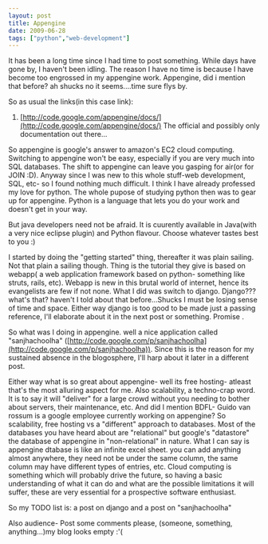 ```yaml
---
layout: post
title: Appengine
date: 2009-06-28
tags: ["python","web-development"]
---
```


It has been a long time since I had time to post something. While days have gone by, I haven't been idling. The reason I have no time is because I have become too engrossed in my appengine work.  Appengine, did i mention that before? ah shucks no it seems....time sure flys by.

So as usual the links(in this case link):

1. [http://code.google.com/appengine/docs/](http://code.google.com/appengine/docs/) The official and possibly only documentation out there...

So appengine is google's answer to amazon's EC2 cloud computing. Switching to appengine won't be easy, especially if you are very much into SQL databases. The shift to appengine can leave you gasping for air(or for JOIN :D). Anyway since I was new to this whole stuff-web development, SQL, etc- so I found nothing much difficult. I think I have already professed my love for python. The whole pupose of studying python then was to gear up for appengine. Python is a language that lets you do your work and doesn't get in your way.

But java developers need not be afraid. It is cuurently available in Java(with a very nice eclipse plugin) and  Python flavour. Choose whatever tastes best to you :)

I started by doing the "getting started" thing, thereafter it was plain sailing. Not that plain a sailing though. Thing is the tutorial they give is based on webapp( a web application framework based on python- something like struts, rails, etc). Webapp is new in this brutal world of internet, hence its evangelists are few if not none. What I did was switch to django. Django??? what's that? haven't I told about that before...Shucks I must be losing sense of time and space. Either way django is too good to be made just a passing reference, I'll elaborate about it in the next post or something. Promise .

So what was I doing in appengine. well a nice application called "sanjhachoolha" ([http://code.google.com/p/sanjhachoolha](http://code.google.com/p/sanjhachoolha)). Since this is the reason for my sustained absence in the blogosphere, I'll harp about it later in a different post.

Either way what is so great about appengine- well its free hosting- atleast that's the most alluring aspect for me. Also scalability, a techno-crap word. It is to say it will "deliver" for a large crowd without you needing to bother about servers, their maintenance, etc. And did I mention BDFL- Guido van rossum is a google employee currently working on appengine? So scalability, free hosting  vs a "different" approach to databases. Most of the databases you have heard about are "relational" but google's "datastore" the database of appengine in "non-relational" in nature. What I can say is appengine dtabase is like an infinite excel sheet. you can add anything almost anywhere, they need not be under the same column, the same column may have different types of entries, etc. Cloud computing is something which will probably drive the future, so having a basic understanding of what it can do and what are the possible limitations it will suffer, these are very essential for a prospective software enthusiast.

So my TODO list is: a post on django and a post on "sanjhachoolha"

Also audience- Post some comments please, (someone, something, anything...)my blog looks empty :'(